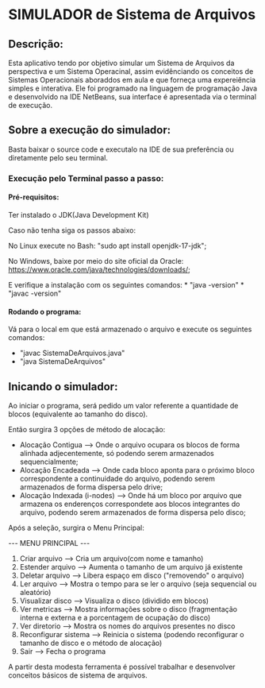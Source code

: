 # SIMULADOR de Sistema de Arquivos

## Descrição:

Esta aplicativo tendo por objetivo simular um Sistema de Arquivos da perspectiva e um Sistema Operacinal,
assim evidênciando os conceitos de Sistemas Operacionais aboraddos em aula e que forneça uma expereiência simples 
e interativa. Ele foi programado na linguagem de programação Java e desenvolvido na IDE NetBeans, sua interface é apresentada
via o terminal de execução.

## Sobre a execução do simulador:

Basta baixar o source code e executalo na IDE de sua preferência ou diretamente pelo seu terminal.

### Execução pelo Terminal passo a passo:

#### Pré-requisitos:

  Ter instalado o JDK(Java Development Kit)
  
  Caso não tenha siga os passos abaixo:
  
  No Linux execute no Bash: "sudo apt install openjdk-17-jdk";
                                              
  No Windows, baixe por meio do site oficial da Oracle: https://www.oracle.com/java/technologies/downloads/;

  E verifique a instalação com os seguintes comandos: 
    *  "java -version"
    *  "javac -version"

#### Rodando o programa:

  Vá para o local em que está armazenado o arquivo e execute os seguintes comandos:
  
   - "javac SistemaDeArquivos.java"
   - "java SistemaDeArquivos"

## Inicando o simulador:

Ao iniciar o programa, será pedido um valor referente a quantidade de blocos (equivalente ao tamanho do disco).

Então surgira 3 opções de método de alocação:

* Alocação Contigua           --> Onde o arquivo ocupara os blocos de forma alinhada adjecentemente, só podendo serem armazenados sequencialmente;
* Alocação Encadeada          --> Onde cada bloco aponta para o próximo bloco correspondente a continuidade do arquivo, podendo serem armazenados de forma dispersa pelo drive;
* Alocação Indexada (i-nodes) --> Onde há um bloco por arquivo que armazena os enderenços correspondete aos blocos integrantes do arquivo, podendo serem armazenados de forma dispersa pelo disco;

Após a seleção, surgira o Menu Principal:

--- MENU PRINCIPAL ---

1. Criar arquivo        --> Cria um arquivo(com nome e tamanho) 
2. Estender arquivo     --> Aumenta o tamanho de um arquivo já existente
3. Deletar arquivo      --> Libera espaço em disco ("removendo" o arquivo)
4. Ler arquivo          --> Mostra o tempo para se ler o arquivo (seja sequencial ou aleatório)
5. Visualizar disco     --> Visualiza o disco (dividido em blocos)
6. Ver metricas         --> Mostra informações sobre o disco (fragmentação interna e externa e a porcentagem de ocupação do disco)
7. Ver diretorio        --> Mostra os nomes do arquivos presentes no disco
8. Reconfigurar sistema --> Reinicia o sistema (podendo reconfigurar o tamanho de disco e o método de alocação)
9. Sair                 --> Fecha o programa

A partir desta modesta ferramenta é possível trabalhar e desenvolver conceitos básicos de sistema de arquivos. 
